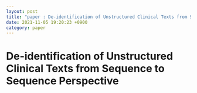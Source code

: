 ```yaml
---
layout: post
title: "paper : De-identification of Unstructured Clinical Texts from Sequence to Sequence Perspective"
date: 2021-11-05 19:20:23 +0900
category: paper
---
```


# De-identification of Unstructured Clinical Texts from Sequence to Sequence Perspective

